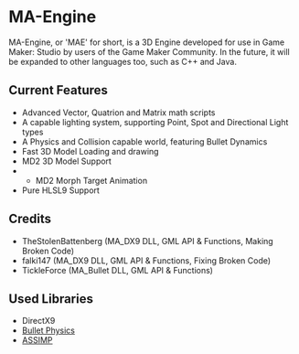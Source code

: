 # MA-Engine
MA-Engine, or 'MAE' for short, is a 3D Engine developed for use in Game Maker: Studio by users of the Game Maker Community. In the future, it will be expanded to other languages too, such as C++ and Java.

## Current Features
- Advanced Vector, Quatrion and Matrix math scripts
- A capable lighting system, supporting Point, Spot and Directional Light types
- A Physics and Collision capable world, featuring Bullet Dynamics
- Fast 3D Model Loading and drawing
- MD2 3D Model Support
-   + MD2 Morph Target Animation
- Pure HLSL9 Support

## Credits
- TheStolenBattenberg (MA_DX9 DLL, GML API & Functions, Making Broken Code)
- falki147 (MA_DX9 DLL, GML API & Functions, Fixing Broken Code)
- TickleForce (MA_Bullet DLL, GML API & Functions)

## Used Libraries
- DirectX9
- [Bullet Physics](http://bulletphysics.org/wordpress/)
- [ASSIMP](http://assimp.org/)
